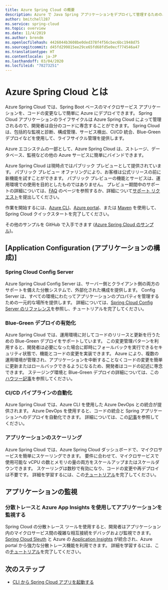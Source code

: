 ```yaml
---
title: Azure Spring Cloud の概要
description: Azure で Java Spring アプリケーションをデプロイして管理するための、Azure Spring Cloud の機能とメリットついて説明します。
author: bmitchell287
ms.service: spring-cloud
ms.topic: overview
ms.date: 11/4/2019
ms.author: brendm
ms.openlocfilehash: 4426044b3608be0ded378f4f56cbec6bc1948d75
ms.sourcegitcommit: d45fd299815ee29ce65fd68fd5e0ecf774546a47
ms.translationtype: HT
ms.contentlocale: ja-JP
ms.lasthandoff: 03/04/2020
ms.locfileid: "78273251"
---
```

# <a name="what-is-azure-spring-cloud"></a>Azure Spring Cloud とは

Azure Spring Cloud では、Spring Boot ベースのマイクロサービス アプリケーションを、コードの変更なしで簡単に Azure にデプロイできます。  Spring Cloud アプリケーションのライフサイクルは Azure Spring Cloud によって管理されるので、開発者は自分のコードに専念することができます。  Spring Cloud は、包括的な監視と診断、構成管理、サービス検出、CI/CD 統合、Blue-Green デプロイなどを使用して、ライフサイクル管理を提供します。

Azure エコシステムの一部として、Azure Spring Cloud は、ストレージ、データベース、監視などの他の Azure サービスに簡単にバインドできます。

Azure Spring Cloud は現時点ではパブリック プレビューとして提供されています。 パブリック プレビュー オファリングにより、お客様は公式リリースの前に新機能を試すことができます。  パブリック プレビューの機能とサービスは、運用環境での使用を目的としたものではありません。  プレビュー期間中のサポートの詳細については、[FAQ](https://azure.microsoft.com/support/faq/) のページを参照するか、詳細について[サポート リクエスト](https://docs.microsoft.com/azure/azure-portal/supportability/how-to-create-azure-support-request)を提出してください。

作業を開始するには、[Azure CLI](spring-cloud-quickstart-launch-app-cli.md)、[Azure portal](spring-cloud-quickstart-launch-app-portal.md)、または [Maven](spring-cloud-quickstart-launch-app-maven.md) を使用して、Spring Cloud クイックスタートを完了してください。

その他のサンプルを GitHub で入手できます ([Azure Spring Cloud のサンプル](https://github.com/Azure-Samples/Azure-Spring-Cloud-Samples/tree/master/service-binding-cosmosdb-sql))。

## <a name="application-configuration"></a>[Application Configuration (アプリケーションの構成)]

### <a name="spring-cloud-config-server"></a>Spring Cloud Config Server

Azure Spring Cloud Config Server は、サーバー側とクライアント側の両方のサポートを備えた分散システムで、外部化された構成を提供します。  Config Server は、すべての環境にわたってアプリケーションのプロパティを管理するための一元的な場所を提供します。  詳細については、[Spring Cloud Config Server のリファレンス](https://spring.io/projects/spring-cloud-config.md)を参照し、チュートリアルを完了してください。

### <a name="enable-bluegreen-deployments"></a>Blue-Green デプロイの有効化

Azure Spring Cloud では、運用環境に対してコードのリリースと更新を行うための Blue-Green デプロイをサポートしています。  この変更管理パターンを利用すると、開発者は必要になった場合に即時にフォールバックを実行できるセキュリティ状態で、機能とコードの変更を実装できます。  Azure により、複数の運用環境が管理され、アプリケーションを中断することなくコードの変更を簡単に更新またはロールバックできるようになるため、開発者はコードの記述に専念できます。  ステージング環境と Blue-Green デプロイの詳細については、この[ハウツー記事](spring-cloud-howto-staging-environment.md)を参照してください。

### <a name="automate-cicd-pipelines"></a>CI/CD パイプラインの自動化

Azure Spring Cloud では、Azure CLI を使用した Azure DevOps との統合が提供されます。  Azure DevOps を使用すると、コードの統合と Spring アプリケーションへのデプロイを自動化できます。  詳細については、この[記事](spring-cloud-howto-cicd.md)を参照してください。

### <a name="scale-your-application"></a>アプリケーションのスケーリング

Azure Spring Cloud では、Azure Spring Cloud ダッシュボードで、マイクロサービスを簡単にスケーリングできます。  要件に合わせて、マイクロサービスで使用可能な vCPU の数とメモリの量の両方をスケールアップまたはスケールダウンできます。  スケーリングは数秒で有効になり、コードの変更や再デプロイは不要です。  詳細を学習するには、この[チュートリアル](spring-cloud-tutorial-scale-manual.md)を完了してください。

## <a name="application-monitoring"></a>アプリケーションの監視

### <a name="monitor-your-application-using-distributed-tracing-and-azure-app-insights"></a>分散トレースと Azure App Insights を使用してアプリケーションを監視する

Spring Cloud の分散トレース ツールを使用すると、開発者はアプリケーション内のマイクロサービス間の複雑な相互接続をデバッグおよび監視できます。  [Spring Cloud Sleuth](https://spring.io/projects/spring-cloud-sleuth) と Azure の [Application Insights](../azure-monitor/insights/insights-overview.md) が統合され、Azure portal から強力な分散トレース機能を利用できます。  詳細を学習するには、この[チュートリアル](spring-cloud-tutorial-distributed-tracing.md)を完了してください。

## <a name="next-steps"></a>次のステップ

- [CLI から Spring Cloud アプリを起動する](spring-cloud-quickstart-launch-app-cli.md)
